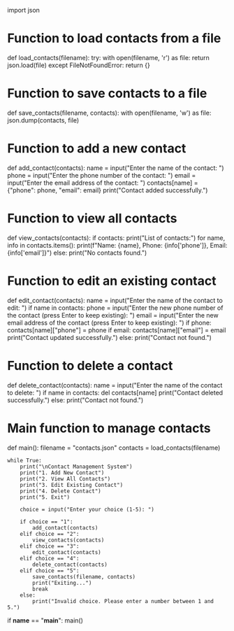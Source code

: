 
import json

# Function to load contacts from a file
def load_contacts(filename):
    try:
        with open(filename, 'r') as file:
            return json.load(file)
    except FileNotFoundError:
        return {}

# Function to save contacts to a file
def save_contacts(filename, contacts):
    with open(filename, 'w') as file:
        json.dump(contacts, file)

# Function to add a new contact
def add_contact(contacts):
    name = input("Enter the name of the contact: ")
    phone = input("Enter the phone number of the contact: ")
    email = input("Enter the email address of the contact: ")
    contacts[name] = {"phone": phone, "email": email}
    print("Contact added successfully.")

# Function to view all contacts
def view_contacts(contacts):
    if contacts:
        print("List of contacts:")
        for name, info in contacts.items():
            print(f"Name: {name}, Phone: {info['phone']}, Email: {info['email']}")
    else:
        print("No contacts found.")

# Function to edit an existing contact
def edit_contact(contacts):
    name = input("Enter the name of the contact to edit: ")
    if name in contacts:
        phone = input("Enter the new phone number of the contact (press Enter to keep existing): ")
        email = input("Enter the new email address of the contact (press Enter to keep existing): ")
        if phone:
            contacts[name]["phone"] = phone
        if email:
            contacts[name]["email"] = email
        print("Contact updated successfully.")
    else:
        print("Contact not found.")

# Function to delete a contact
def delete_contact(contacts):
    name = input("Enter the name of the contact to delete: ")
    if name in contacts:
        del contacts[name]
        print("Contact deleted successfully.")
    else:
        print("Contact not found.")

# Main function to manage contacts
def main():
    filename = "contacts.json"
    contacts = load_contacts(filename)

    while True:
        print("\nContact Management System")
        print("1. Add New Contact")
        print("2. View All Contacts")
        print("3. Edit Existing Contact")
        print("4. Delete Contact")
        print("5. Exit")

        choice = input("Enter your choice (1-5): ")
        
        if choice == "1":
            add_contact(contacts)
        elif choice == "2":
            view_contacts(contacts)
        elif choice == "3":
            edit_contact(contacts)
        elif choice == "4":
            delete_contact(contacts)
        elif choice == "5":
            save_contacts(filename, contacts)
            print("Exiting...")
            break
        else:
            print("Invalid choice. Please enter a number between 1 and 5.")

if __name__ == "__main__":
    main()
